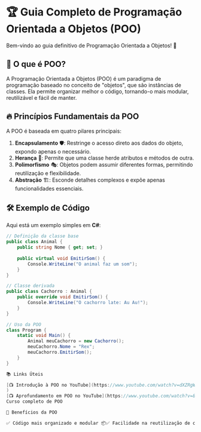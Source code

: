 # 🏆 Guia Completo de Programação Orientada a Objetos (POO)

Bem-vindo ao guia definitivo de Programação Orientada a Objetos! 🚀

## 📌 O que é POO?

A Programação Orientada a Objetos (POO) é um paradigma de programação baseado no conceito de "objetos", que são instâncias de classes. Ela permite organizar melhor o código, tornando-o mais modular, reutilizável e fácil de manter.

## 🔥 Princípios Fundamentais da POO

A POO é baseada em quatro pilares principais:

1. **Encapsulamento** 🛡️: Restringe o acesso direto aos dados do objeto, expondo apenas o necessário.
2. **Herança** 🔗: Permite que uma classe herde atributos e métodos de outra.
3. **Polimorfismo** 🎭: Objetos podem assumir diferentes formas, permitindo reutilização e flexibilidade.
4. **Abstração** 🏗️: Esconde detalhes complexos e expõe apenas funcionalidades essenciais.

## 🛠️ Exemplo de Código

Aqui está um exemplo simples em **C#**:

```csharp
// Definição da classe base
public class Animal {
    public string Nome { get; set; }
    
    public virtual void EmitirSom() {
        Console.WriteLine("O animal faz um som");
    }
}

// Classe derivada
public class Cachorro : Animal {
    public override void EmitirSom() {
        Console.WriteLine("O cachorro late: Au Au!");
    }
}

// Uso da POO
class Program {
    static void Main() {
        Animal meuCachorro = new Cachorro();
        meuCachorro.Nome = "Rex";
        meuCachorro.EmitirSom();
    }
}

📚 Links Úteis

[📺 Introdução à POO no YouTube](https://www.youtube.com/watch?v=dXZRgW-X2ls&list=PLprgbdnzrDkEz9dnAy3_zotbkw4PIaTMM&index=3
)
[📺 Aprofundamento em POO no YouTube](https://www.youtube.com/watch?v=8VcZkAYygoo&list=PLprgbdnzrDkEz9dnAy3_zotbkw4PIaTMM&index=3)
Curso completo de POO

🎯 Benefícios da POO

✅ Código mais organizado e modular 📦✅ Facilidade na reutilização de código 🔄✅ Melhor manutenção e escalabilidade 🚀✅ Modelagem mais próxima do mundo real 🌍